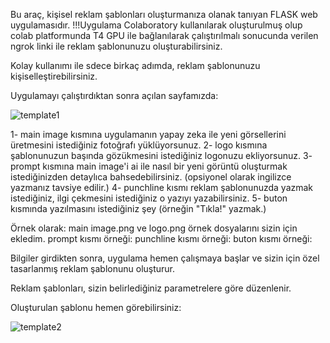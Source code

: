 Bu araç, kişisel reklam şablonları oluşturmanıza olanak tanıyan FLASK web uygulamasıdır.
!!!Uygulama Colaboratory kullanılarak oluşturulmuş olup colab platformunda T4 GPU ile bağlanılarak çalıştırılmalı sonucunda verilen ngrok linki ile reklam şablonunuzu oluşturabilirsiniz.

Kolay kullanımı ile sdece birkaç adımda, reklam şablonunuzu kişiselleştirebilirsiniz. 

Uygulamayı çalıştırdıktan sonra açılan sayfamızda:

![template1](https://github.com/gizemkoklu/Create-Ad-Template-Using-StableDiffusion/assets/93999489/c8d528f1-6014-4c55-aacf-65395b9ff7b6)

1- main image kısmına uygulamanın yapay zeka ile yeni görsellerini üretmesini istediğiniz fotoğrafı yüklüyorsunuz.
2- logo kısmına şablonunuzun başında gözükmesini istediğiniz logonuzu ekliyorsunuz.
3- prompt kısmına main image'i ai ile nasıl bir yeni görüntü oluşturmak istediğinizden detaylıca bahsedebilirsiniz. (opsiyonel olarak ingilizce yazmanız tavsiye edilir.)
4- punchline kısmı reklam şablonunuzda yazmak istediğiniz, ilgi çekmesini istediğiniz o yazıyı yazabilirsiniz.
5- buton kısmında yazılmasını istediğiniz şey (örneğin "Tıkla!" yazmak.)

Örnek olarak:
main image.png ve logo.png örnek dosyalarını sizin için ekledim.
prompt kısmı örneği:
punchline kısmı örneği:
buton kısmı örneği:


Bilgiler girdikten sonra, uygulama hemen çalışmaya başlar ve sizin için özel tasarlanmış reklam şablonunu oluşturur.

Reklam şablonları, sizin belirlediğiniz parametrelere göre düzenlenir. 

Oluşturulan şablonu hemen görebilirsiniz:

![template2](https://github.com/gizemkoklu/Create-Ad-Template-Using-StableDiffusion/assets/93999489/af6e0031-b583-458e-a992-b84b9dd0524d)


